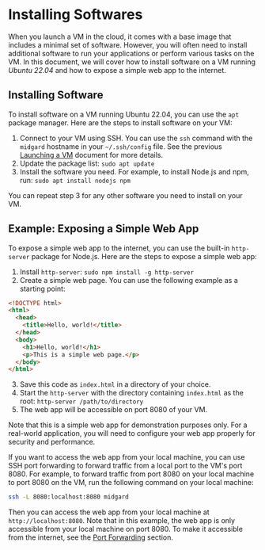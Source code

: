 # Installing Softwares

When you launch a VM in the cloud, it comes with a base image that includes a minimal set of software. However, you will often need to install additional software to run your applications or perform various tasks on the VM. In this document, we will cover how to install software on a VM running _Ubuntu 22.04_ and how to expose a simple web app to the internet.

## Installing Software

To install software on a VM running Ubuntu 22.04, you can use the `apt` package manager. Here are the steps to install software on your VM:

1. Connect to your VM using SSH. You can use the `ssh` command with the `midgard` hostname in your `~/.ssh/config` file. See the previous [Launching a VM](02-launching-vms.md) document for more details.
2. Update the package list: `sudo apt update`
3. Install the software you need. For example, to install Node.js and npm, run: `sudo apt install nodejs npm`

You can repeat step 3 for any other software you need to install on your VM.

## Example: Exposing a Simple Web App

To expose a simple web app to the internet, you can use the built-in `http-server` package for Node.js. Here are the steps to expose a simple web app:

1. Install `http-server`: `sudo npm install -g http-server`
2. Create a simple web page. You can use the following example as a starting point:
```html
<!DOCTYPE html>
<html>
  <head>
    <title>Hello, world!</title>
  </head>
  <body>
    <h1>Hello, world!</h1>
    <p>This is a simple web page.</p>
  </body>
</html>
```
3. Save this code as `index.html` in a directory of your choice.
4. Start the `http-server` with the directory containing `index.html` as the root: `http-server /path/to/directory`
5. The web app will be accessible on port 8080 of your VM.

Note that this is a simple web app for demonstration purposes only. For a real-world application, you will need to configure your web app properly for security and performance.

If you want to access the web app from your local machine, you can use SSH port forwarding to forward traffic from a local port to the VM's port 8080. For example, to forward traffic from port 8080 on your local machine to port 8080 on the VM, run the following command on your local machine:

```bash
ssh -L 8080:localhost:8080 midgard
```

Then you can access the web app from your local machine at `http://localhost:8080`. Note that in this example, the web app is only accessible from your local machine on port 8080. To make it accessible from the internet, see the [Port Forwarding](06-port-forwarding.md) section.
